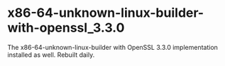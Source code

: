 # x86-64-unknown-linux-builder-with-openssl_3.3.0

The x86-64-unknown-linux-builder with OpenSSL 3.3.0 implementation installed as well. Rebuilt daily.
